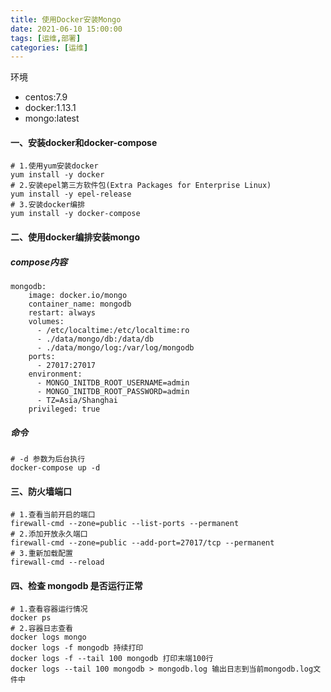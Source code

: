 ```yaml
---
title: 使用Docker安装Mongo
date: 2021-06-10 15:00:00
tags: [运维,部署]
categories: [运维]
---
```

环境
- centos:7.9
- docker:1.13.1
- mongo:latest
#### 一、安装docker和docker-compose
```
# 1.使用yum安装docker
yum install -y docker
# 2.安装epel第三方软件包(Extra Packages for Enterprise Linux)
yum install -y epel-release
# 3.安装docker编排
yum install -y docker-compose
```
#### 二、使用docker编排安装mongo
##### compose内容
```
mongodb:
    image: docker.io/mongo
    container_name: mongodb
    restart: always
    volumes:
      - /etc/localtime:/etc/localtime:ro
      - ./data/mongo/db:/data/db
      - ./data/mongo/log:/var/log/mongodb
    ports:
      - 27017:27017
    environment:
      - MONGO_INITDB_ROOT_USERNAME=admin
      - MONGO_INITDB_ROOT_PASSWORD=admin
      - TZ=Asia/Shanghai
    privileged: true
```
##### 命令
```
# -d 参数为后台执行
docker-compose up -d
```
#### 三、防火墙端口
```
# 1.查看当前开启的端口
firewall-cmd --zone=public --list-ports --permanent
# 2.添加开放永久端口
firewall-cmd --zone=public --add-port=27017/tcp --permanent
# 3.重新加载配置
firewall-cmd --reload
```
#### 四、检查 mongodb 是否运行正常
```
# 1.查看容器运行情况
docker ps
# 2.容器日志查看
docker logs mongo
docker logs -f mongodb 持续打印
docker logs -f --tail 100 mongodb 打印末端100行
docker logs --tail 100 mongodb > mongodb.log 输出日志到当前mongodb.log文件中
```